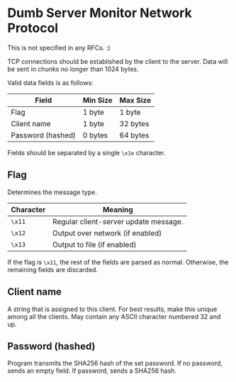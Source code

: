 # Dumb Server Monitor Network Protocol

This is not specified in any RFCs. :)

TCP connections should be established by the client to the server.  Data will be sent
in chunks no longer than 1024 bytes.

Valid data fields is as follows:

| Field    | Min Size | Max Size|
| -------- | ------------ | ------- |
| Flag | 1 byte | 1 byte |
| Client name | 1 byte | 32 bytes |
| Password (hashed) | 0 bytes | 64 bytes |

Fields should be separated by a single `\x1e` character.

## Flag

Determines the message type.

| Character | Meaning |
| --------- | ------- |
| `\x11`    | Regular client-server update message. |
| `\x12`    | Output over network (if enabled) |
| `\x13`    | Output to file (if enabled) |

If the flag is `\x11`, the rest of the fields are parsed as normal.
Otherwise, the remaining fields are discarded.

## Client name

A string that is assigned to this client.  For best results, make this unique among 
all the clients.  May contain any ASCII character numbered 32 and up.

## Password (hashed)

Program transmits the SHA256 hash of the set password.  If no password, sends
an empty field.  If password, sends a SHA256 hash.